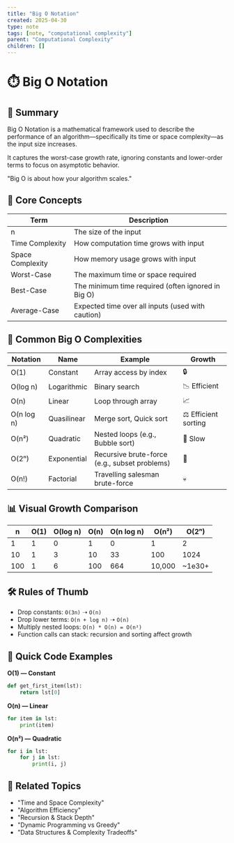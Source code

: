 ```yaml
---
title: "Big O Notation"
created: 2025-04-30
type: note
tags: [note, "computational complexity"]
parent: "Computational Complexity"
children: []
---
```


# ⏱️ Big O Notation

## 🧭 Summary
Big O Notation is a mathematical framework used to describe the performance of an algorithm—specifically its time or space complexity—as the input size increases.

It captures the worst-case growth rate, ignoring constants and lower-order terms to focus on asymptotic behavior.

"Big O is about how your algorithm scales."

## 🧠 Core Concepts
| Term | Description |
| --- | --- |
| n | The size of the input |
| Time Complexity | How computation time grows with input |
| Space Complexity | How memory usage grows with input |
| Worst-Case | The maximum time or space required |
| Best-Case | The minimum time required (often ignored in Big O) |
| Average-Case | Expected time over all inputs (used with caution) |

## 🧮 Common Big O Complexities
| Notation | Name | Example | Growth |
| --- | --- | --- | --- |
| O(1) | Constant | Array access by index | 🔒 |
| O(log n) | Logarithmic | Binary search | 📉 Efficient |
| O(n) | Linear | Loop through array | 📈 |
| O(n log n) | Quasilinear | Merge sort, Quick sort | ⚖️ Efficient sorting |
| O(n²) | Quadratic | Nested loops (e.g., Bubble sort) | 🐢 Slow |
| O(2ⁿ) | Exponential | Recursive brute-force (e.g., subset problems) | 🧨 |
| O(n!) | Factorial | Travelling salesman brute-force | 💀 |

## 📊 Visual Growth Comparison
| n | O(1) | O(log n) | O(n) | O(n log n) | O(n²) | O(2ⁿ) |
| --- | --- | --- | --- | --- | --- | --- |
| 1 | 1 | 0 | 1 | 0 | 1 | 2 |
| 10 | 1 | 3 | 10 | 33 | 100 | 1024 |
| 100 | 1 | 6 | 100 | 664 | 10,000 | ~1e30+ |

## 🛠️ Rules of Thumb
- Drop constants: `O(3n)` ➝ `O(n)`
- Drop lower terms: `O(n + log n)` ➝ `O(n)`
- Multiply nested loops: `O(n) * O(n) = O(n²)`
- Function calls can stack: recursion and sorting affect growth

## 🧪 Quick Code Examples
**O(1) — Constant**
```python
def get_first_item(lst):
    return lst[0]
```

**O(n) — Linear**
```python
for item in lst:
    print(item)
```

**O(n²) — Quadratic**
```python
for i in lst:
    for j in lst:
        print(i, j)
```

## 🧬 Related Topics
- "Time and Space Complexity"
- "Algorithm Efficiency"
- "Recursion & Stack Depth"
- "Dynamic Programming vs Greedy"
- "Data Structures & Complexity Tradeoffs"
